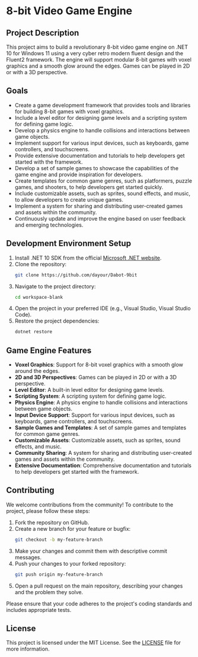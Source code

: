 # 8-bit Video Game Engine

## Project Description

This project aims to build a revolutionary 8-bit video game engine on .NET 10 for Windows 11 using a very cyber retro modern fluent design and the Fluent2 framework. The engine will support modular 8-bit games with voxel graphics and a smooth glow around the edges. Games can be played in 2D or with a 3D perspective.

## Goals

- Create a game development framework that provides tools and libraries for building 8-bit games with voxel graphics.
- Include a level editor for designing game levels and a scripting system for defining game logic.
- Develop a physics engine to handle collisions and interactions between game objects.
- Implement support for various input devices, such as keyboards, game controllers, and touchscreens.
- Provide extensive documentation and tutorials to help developers get started with the framework.
- Develop a set of sample games to showcase the capabilities of the game engine and provide inspiration for developers.
- Create templates for common game genres, such as platformers, puzzle games, and shooters, to help developers get started quickly.
- Include customizable assets, such as sprites, sound effects, and music, to allow developers to create unique games.
- Implement a system for sharing and distributing user-created games and assets within the community.
- Continuously update and improve the engine based on user feedback and emerging technologies.

## Development Environment Setup

1. Install .NET 10 SDK from the official [Microsoft .NET website](https://dotnet.microsoft.com/download/dotnet/10.0).
2. Clone the repository:
   ```sh
   git clone https://github.com/dayour/Dabot-9bit
   ```
3. Navigate to the project directory:
   ```sh
   cd workspace-blank
   ```
4. Open the project in your preferred IDE (e.g., Visual Studio, Visual Studio Code).
5. Restore the project dependencies:
   ```sh
   dotnet restore
   ```

## Game Engine Features

- **Voxel Graphics**: Support for 8-bit voxel graphics with a smooth glow around the edges.
- **2D and 3D Perspectives**: Games can be played in 2D or with a 3D perspective.
- **Level Editor**: A built-in level editor for designing game levels.
- **Scripting System**: A scripting system for defining game logic.
- **Physics Engine**: A physics engine to handle collisions and interactions between game objects.
- **Input Device Support**: Support for various input devices, such as keyboards, game controllers, and touchscreens.
- **Sample Games and Templates**: A set of sample games and templates for common game genres.
- **Customizable Assets**: Customizable assets, such as sprites, sound effects, and music.
- **Community Sharing**: A system for sharing and distributing user-created games and assets within the community.
- **Extensive Documentation**: Comprehensive documentation and tutorials to help developers get started with the framework.

## Contributing

We welcome contributions from the community! To contribute to the project, please follow these steps:

1. Fork the repository on GitHub.
2. Create a new branch for your feature or bugfix:
   ```sh
   git checkout -b my-feature-branch
   ```
3. Make your changes and commit them with descriptive commit messages.
4. Push your changes to your forked repository:
   ```sh
   git push origin my-feature-branch
   ```
5. Open a pull request on the main repository, describing your changes and the problem they solve.

Please ensure that your code adheres to the project's coding standards and includes appropriate tests.

## License

This project is licensed under the MIT License. See the [LICENSE](LICENSE) file for more information.
